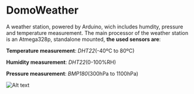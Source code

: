 # DomoWeather
A weather station, powered by Arduino, wich includes humdity, pressure and temperature measurement.
The main processor of the weather station is an Atmega328p, standalone mounted, **the used sensors are**:

**Temperature measurement**: *DHT22*(-40ºC to 80ºC)

**Humidity measurement**: *DHT22*(0-100%RH) 

**Pressure measurement**: *BMP180*(300hPa to 1100hPa) 

![Alt text](https://cloud.githubusercontent.com/assets/16197107/11639426/11699db8-9d2d-11e5-96fd-6b7ff29cd69b.png "Station schematics")
